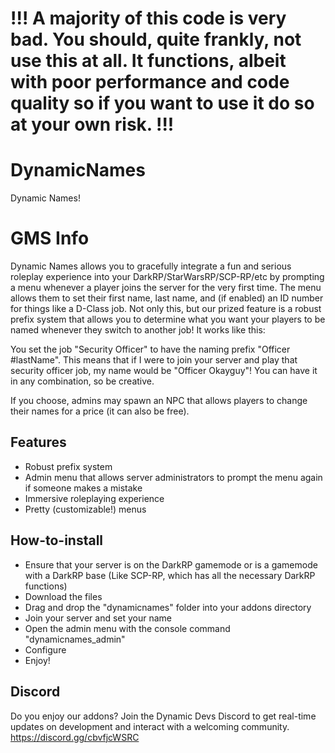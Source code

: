 # !!! A majority of this code is very bad. You should, quite frankly, not use this at all. It functions, albeit with poor performance and code quality so if you want to use it do so at your own risk. !!!

# DynamicNames

Dynamic Names!

# GMS Info

Dynamic Names allows you to gracefully integrate a fun and serious roleplay experience into your DarkRP/StarWarsRP/SCP-RP/etc by prompting a menu whenever a player joins the server for the very first time. The menu allows them to set their first name, last name, and (if enabled) an ID number for things like a D-Class job. Not only this, but our prized feature is a robust prefix system that allows you to determine what you want your players to be named whenever they switch to another job! It works like this:

You set the job "Security Officer" to have the naming prefix "Officer #lastName". This means that if I were to join your server and play that security officer job, my name would be "Officer Okayguy"! You can have it in any combination, so be creative.

If you choose, admins may spawn an NPC that allows players to change their names for a price (it can also be free).

## Features

- Robust prefix system
- Admin menu that allows server administrators to prompt the menu again if someone makes a mistake
- Immersive roleplaying experience
- Pretty (customizable!) menus

## How-to-install

- Ensure that your server is on the DarkRP gamemode or is a gamemode with a DarkRP base (Like SCP-RP, which has all the necessary DarkRP functions)
- Download the files
- Drag and drop the "dynamicnames" folder into your addons directory
- Join your server and set your name
- Open the admin menu with the console command "dynamicnames_admin"
- Configure
- Enjoy!

## Discord

Do you enjoy our addons? Join the Dynamic Devs Discord to get real-time updates on development and interact with a welcoming community.
https://discord.gg/cbvfjcWSRC
